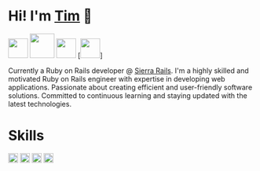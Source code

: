 # Hi! I'm [Tim](https://timcarey.dev) 👋

<img src="https://img.shields.io/badge/-Ruby-000?style=flat-square&logo=ruby&logoColor=CC342D" height="40" />
<img src="https://img.shields.io/badge/-JS-000?style=flat-square&logo=javascript" height="50" />
<img src="https://img.shields.io/badge/-HTML-000?style=flat-square&logo=html5" height="40" />
[<a href="https://www.linkedin.com/in/tim-carey-9a45b91b9"><img src="https://img.shields.io/badge/LINKEDIN-000?style=flat-square&logo=linkedin&logoColor=1572B6" height="40"></a>]



Currently a Ruby on Rails developer @ [Sierra Rails](https://www.sierrarails.com/). I'm a highly skilled and motivated Ruby on Rails engineer with expertise in developing web applications. Passionate about creating efficient and user-friendly software solutions. Committed to continuous learning and staying updated with the latest technologies.

# Skills

<img src="https://img.shields.io/badge/-Ruby-000?style=flat-square&logo=ruby&logoColor=CC342D" height="20" />
<img src="https://img.shields.io/badge/-JS-000?style=flat-square&logo=javascript" height="20" />
<img src="https://img.shields.io/badge/-HTML-000?style=flat-square&logo=html5" height="20" />
<img src="https://img.shields.io/badge/CSS3-000?style=flat-square&logo=css3&logoColor=1572B6" height="20" />


